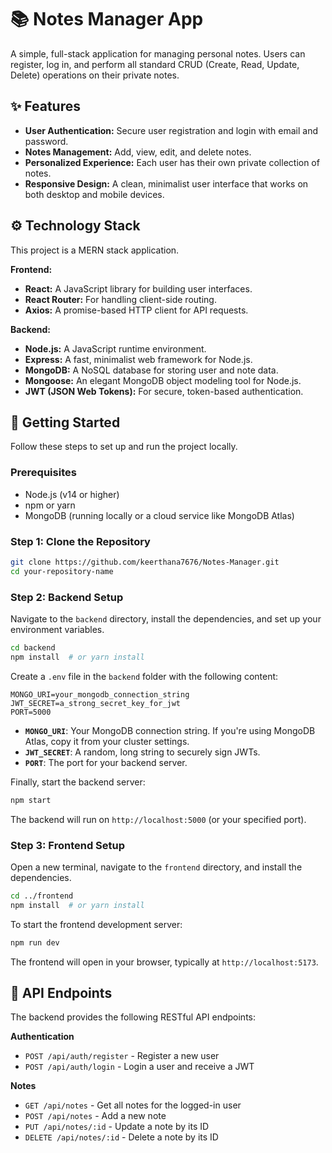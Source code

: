 
# 📚 Notes Manager App

A simple, full-stack application for managing personal notes. Users can register, log in, and perform all standard CRUD (Create, Read, Update, Delete) operations on their private notes.

## ✨ Features

  - **User Authentication:** Secure user registration and login with email and password.
  - **Notes Management:** Add, view, edit, and delete notes.
  - **Personalized Experience:** Each user has their own private collection of notes.
  - **Responsive Design:** A clean, minimalist user interface that works on both desktop and mobile devices.

## ⚙️ Technology Stack

This project is a MERN stack application.

**Frontend:**

  * **React:** A JavaScript library for building user interfaces.
  * **React Router:** For handling client-side routing.
  * **Axios:** A promise-based HTTP client for API requests.

**Backend:**

  * **Node.js:** A JavaScript runtime environment.
  * **Express:** A fast, minimalist web framework for Node.js.
  * **MongoDB:** A NoSQL database for storing user and note data.
  * **Mongoose:** An elegant MongoDB object modeling tool for Node.js.
  * **JWT (JSON Web Tokens):** For secure, token-based authentication.

## 🚀 Getting Started

Follow these steps to set up and run the project locally.

### Prerequisites

  * Node.js (v14 or higher)
  * npm or yarn
  * MongoDB (running locally or a cloud service like MongoDB Atlas)

### Step 1: Clone the Repository

```bash
git clone https://github.com/keerthana7676/Notes-Manager.git
cd your-repository-name
```

### Step 2: Backend Setup

Navigate to the `backend` directory, install the dependencies, and set up your environment variables.

```bash
cd backend
npm install  # or yarn install
```

Create a `.env` file in the `backend` folder with the following content:

```env
MONGO_URI=your_mongodb_connection_string
JWT_SECRET=a_strong_secret_key_for_jwt
PORT=5000
```

  * **`MONGO_URI`**: Your MongoDB connection string. If you're using MongoDB Atlas, copy it from your cluster settings.
  * **`JWT_SECRET`**: A random, long string to securely sign JWTs.
  * **`PORT`**: The port for your backend server.

Finally, start the backend server:

```bash
npm start
```

The backend will run on `http://localhost:5000` (or your specified port).

### Step 3: Frontend Setup

Open a new terminal, navigate to the `frontend` directory, and install the dependencies.

```bash
cd ../frontend
npm install  # or yarn install
```

To start the frontend development server:

```bash
npm run dev
```

The frontend will open in your browser, typically at `http://localhost:5173`.

## 📄 API Endpoints

The backend provides the following RESTful API endpoints:

**Authentication**

  * `POST /api/auth/register` - Register a new user
  * `POST /api/auth/login` - Login a user and receive a JWT

**Notes**

  * `GET /api/notes` - Get all notes for the logged-in user
  * `POST /api/notes` - Add a new note
  * `PUT /api/notes/:id` - Update a note by its ID
  * `DELETE /api/notes/:id` - Delete a note by its ID

